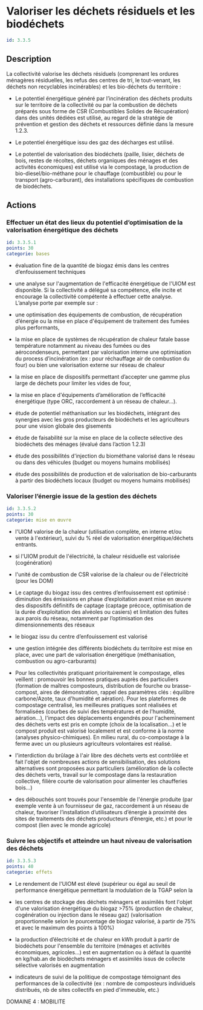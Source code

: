 # Valoriser les déchets résiduels et les biodéchets
```yaml
id: 3.3.5
```
## Description
La collectivité valorise les déchets résiduels (comprenant les ordures ménagères résiduelles, les refus des centres de tri, le tout-venant, les déchets non recyclables incinérables) et les bio-déchets du territoire : 

- Le potentiel énergétique généré par l’incinération des déchets produits sur le territoire de la collectivité ou par la combustion de déchets préparés sous forme de CSR (Combustibles Solides de Récupération) dans des unités dédiées est utilisé, au regard de la stratégie de prévention et gestion des déchets et ressources définie dans la mesure 1.2.3.

- Le potentiel énergétique issu des gaz des décharges est utilisé.

- Le potentiel de valorisation des biodéchets (paille, lisier, déchets de bois, restes de récoltes, déchets organiques des ménages et des activités économiques) est utilisé via le compostage, la production de bio-diesel/bio-méthane pour le chauffage (combustible) ou pour le transport (agro-carburant), des installations spécifiques de combustion de biodéchets.



## Actions
### Effectuer un état des lieux du potentiel d’optimisation de la valorisation énergétique des déchets
```yaml
id: 3.3.5.1
points: 30
categorie: bases
```
- évaluation fine de la quantité de biogaz émis dans les centres d’enfouissement techniques

- une analyse sur l'augmentation de l'efficacité énergétique de l'UIOM est disponible. Si la collectivité a délégué sa compétence, elle incite et encourage la collectivité compétente à effectuer cette analyse. L’analyse porte par exemple sur :

* une  optimisation des équipements de combustion, de récupération d’énergie ou la mise en place d'équipement de traitement des fumées plus performants,

* la mise en place de systèmes de récupération de chaleur fatale basse température notamment au niveau des fumées ou des aérocondenseurs, permettant par valorisation interne une optimisation du process d’incinération (ex : pour réchauffage air de combustion du four) ou bien une valorisation externe sur réseau de chaleur

* la mise en place de dispositifs permettant d’accepter une gamme plus large de déchets pour limiter les vides de four,

* la mise en place d'équipements d’amélioration de l’efficacité énergétique (type ORC, raccordement à un réseau de chaleur...). 

- étude de potentiel méthanisation sur les biodéchets, intégrant des synergies avec les gros producteurs de biodéchets et les agriculteurs pour une vision globale des gisements

- étude de faisabilité sur la mise en place de la collecte sélective des biodéchets des ménages (évalué dans l’action 1.2.3)

- étude des possibilités d'injection du biométhane valorisé dans le réseau ou dans des véhicules (budget ou moyens humains mobilisés)

- étude des possibilités de production et de valorisation de bio-carburants à partir des biodéchets locaux (budget ou moyens humains mobilisés)






### Valoriser l’énergie issue de la gestion des déchets
```yaml
id: 3.3.5.2
points: 30
categorie: mise en œuvre
```
- l'UIOM valorise de la chaleur (utilisation complète, en interne et/ou vente à l'extérieur), suivi du % réel de valorisation énergétique/déchets entrants.

- si l'UIOM produit de l'électricité, la chaleur résiduelle est valorisée (cogénération)

- l'unité de combustion de CSR valorise de la chaleur ou de l'électricité (pour les DOM)

- Le captage du biogaz issu des centres d’enfouissement est optimisé : diminution des émissions en phase d’exploitation avant mise en œuvre des dispositifs définitifs de captage (captage précoce, optimisation de la durée d’exploitation des alvéoles ou casiers) et limitation des fuites aux parois du réseau, notamment par l’optimisation des dimensionnements des réseaux

- le biogaz issu du centre d’enfouissement est valorisé

- une gestion intégrée des différents biodéchets du territoire est mise en place, avec une part de valorisation énergétique (méthanisation, combustion ou agro-carburants)

- Pour les collectivités pratiquant prioritairement le compostage, elles veillent : promouvoir les bonnes pratiques auprès des particuliers (formation de maîtres composteurs, distribution de fourche ou brasse-compost, aires de démonstration, rappel des paramètres clés : équilibre carbone/Azote, taux d'humidité et aération). Pour les plateformes de compostage centralisé, les meilleures pratiques sont réalisées et formalisées (courbes de suivi des températures et de l'humidité, aération...), l'impact des déplacements engendrés pour l'acheminement des déchets verts est pris en compte (choix de la localisation...) et le compost produit est valorisé localement et est conforme à la norme (analyses physico-chimiques). En milieu rural, du co-compostage à la ferme avec un ou plusieurs agriculteurs volontaires est réalisé.

 - l'interdiction du brûlage à l'air libre des déchets verts est contrôlée et fait l'objet de nombreuses actions de sensibilisation, des solutions alternatives sont proposées aux particuliers (amélioration de la collecte des déchets verts, travail sur le compostage dans la restauration collective, filière courte de valorisation pour alimenter les chaufferies bois...)

- des débouchés sont trouvés pour l'ensemble de l'énergie produite (par exemple vente à un fournisseur de gaz, raccordement à un réseau de chaleur, favoriser l’installation d’utilisateurs d’énergie à proximité des sites de traitements des déchets producteurs d’énergie, etc.) et pour le compost (lien avec le monde agricole)




### Suivre les objectifs et atteindre un haut niveau de valorisation des déchets
```yaml
id: 3.3.5.3
points: 40
categorie: effets
```
- Le rendement de l'UIOM est élevé (supérieur ou égal au seuil de performance énergétique permettant la modulation de la TGAP selon la 

- les centres de stockage des déchets ménagers et assimilés font l'objet d'une valorisation énergétique du biogaz >75%  (production de chaleur, cogénération ou injection dans le réseau gaz) (valorisation proportionnelle selon le pourcentage de biogaz valorisé, à partir de 75% et avec le maximum des points à 100%)

- la production d’électricité et de chaleur en kWh produit à partir de biodéchets pour l'ensemble du territoire (ménages et activités économiques, agricoles...) est en augmentation ou à défaut la quantité en kg/hab.an de biodéchets ménagers et assimilés issus de collecte sélective valorisés en augmentation

- indicateurs de suivi de la politique de compostage témoignant des performances de la collectivité (ex : nombre de composteurs individuels distribués, nb de sites collectifs en pied d'immeuble, etc.)





DOMAINE 4 : MOBILITE




